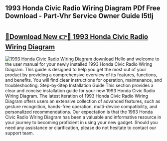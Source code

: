 ## 1993 Honda Civic Radio Wiring Diagram PDf Free Download - Part-Vhr Service Owner Guide I5tlj

# <h2><a href="http://dfp5nx.blite.top/?on=1993+Honda+Civic+Radio+Wiring+Diagram">🔗Download New 👉🔴 1993 Honda Civic Radio Wiring Diagram</a></h2>

[![1993 Honda Civic Radio Wiring Diagram download](https://i.imgur.com/lujVjoI.png)](http://dfp5nx.blite.top/?on=1993+Honda+Civic+Radio+Wiring+Diagram)
Hello and welcome to the user manual for your newly installed 1993 Honda Civic Radio Wiring Diagram. This guide is designed to help you get the most out of your product by providing a comprehensive overview of its features, functions, and benefits. You will find clear instructions for operation, maintenance, and troubleshooting. Step-by-Step Installation Guide This section provides a clear and concise installation guide for your new 1993 Honda Civic Radio Wiring Diagram. The latest iteration of 1993 Honda Civic Radio Wiring Diagram offers users an extensive collection of advanced features, such as gesture recognition, hands-free operation, multi-device compatibility, and personalized recommendations. Our expectation is that the 1993 Honda Civic Radio Wiring Diagram has been a valuable and informative resource in your journey to becoming proficient in using your new gadget. Should you need any assistance or clarification, please do not hesitate to contact our support team.
